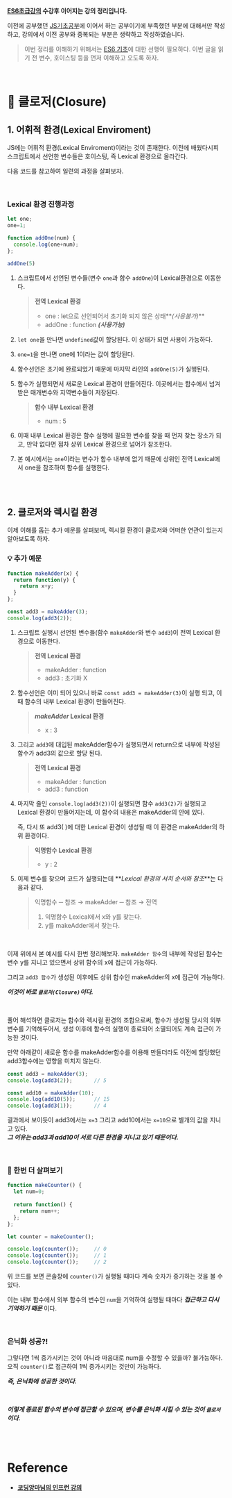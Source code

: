 **[ES6초급강의](https://velog.io/@rgfdds98/ECMAScript6%EA%B8%B0%EC%B4%88) 수강후 이어지는 강의 정리입니다.**

이전에 공부했던 [JS기초공부](https://github.com/Jeong-jj/javascript-self-study/tree/main/archive/Javascript%EA%B8%B0%EC%B4%88)에 이어서 하는 공부이기에 부족했던 부분에 대해서만 작성하고, 강의에서 이전 공부와 중복되는 부분은 생략하고 작성하였습니다.

>이번 정리를 이해하기 위해서는 [ES6 기초](https://velog.io/@rgfdds98/ECMAScript6%EA%B8%B0%EC%B4%88)에 대한 선행이 필요하다. 이번 글을 읽기 전 변수, 호이스팅 등을 먼저 이해하고 오도록 하자.

<br/>

# 📌 클로저(Closure)
## 1. 어휘적 환경(Lexical Enviroment)

JS에는 어휘적 환경(Lexical Enviroment)이라는 것이 존재한다. 이전에 배웠다시피 스크립트에서 선언한 변수들은 호이스팅, 즉 Lexical 환경으로 올라간다.

다음 코드를 참고하여 일련의 과정을 살펴보자.

<br/>

### Lexical 환경 진행과정

```javascript
let one;
one=1;

function addOne(num) {
  console.log(one+num);
};

addOne(5)
```

1. 스크립트에서 선언된 변수들(변수 `one`과 함수 `addOne`)이 Lexical환경으로 이동한다.

	  > **전역 Lexical 환경**
	  >
    >  - one : let으로 선언되어서 초기화 되지 않은 상태**_(사용불가)_**
    >  - addOne : function _**(사용가능)**_

2. `let one`을 만나면 `undefined`값이 할당된다. 이 상태가 되면 사용이 가능하다.

3. `one=1`을 만나면 one에 1이라는 값이 할당된다.

4. 함수선언은 초기에 완료되었기 때문에 마지막 라인의 `addOne(5)`가 실행된다.

5. 함수가 실행되면서 새로운 Lexical 환경이 만들어진다. 이곳에서는 함수에서 넘겨받은 매개변수와 지역변수들이 저장된다.

	  > **함수 내부 Lexical 환경**
    >
    >- num : 5

6. 이때 내부 Lexical 환경은 함수 실행에 필요한 변수를 찾을 때 먼저 찾는 장소가 되고, 만약 없다면 점차 상위 Lexical 환경으로 넘어가 참조한다.

7. 본 예시에서는 `one`이라는 변수가 함수 내부에 없기 때문에 상위인 전역 Lexical에서 one을 참조하여 함수를 실행한다.

<br/>
<br/>

## 2. 클로저와 렉시컬 환경

이제 이해를 돕는 추가 예문를 살펴보며, 렉시컬 환경이 클로저와 어떠한 연관이 있는지 알아보도록 하자.

### 💡 추가 예문

```javascript
function makeAdder(x) {
  return function(y) {
    return x+y;
  }
};

const add3 = makeAdder(3);
console.log(add3(2));
```

1. 스크립트 실행시 선언된 변수들(함수 `makeAdder`와 변수 `add3`)이 전역 Lexical 환경으로 이동한다.

	  > **전역 Lexical 환경**
    >  - makeAdder : function
    >  - add3 : 초기화 X

2. 함수선언은 이미 되어 있으니 바로 `const add3 = makeAdder(3)`이 실행 되고, 이때 함수의 내부 Lexical 환경이 만들어진다.

	  >**_makeAdder_ Lexical 환경**
    >- x : 3

3. 그리고 `add3`에 대입된 makeAdder함수가 실행되면서 return으로 내부에 작성된 함수가 add3의 값으로 할당 된다.

	  >**전역 Lexical 환경**
    >- makeAdder : function
    >- add3 : function

4. 마지막 줄인 `console.log(add3(2))`이 실행되면 함수 `add3(2)`가 실행되고 Lexical 환경이 만들어지는데, 이 함수의 내용은 makeAdder의 안에 있다.

    즉, 다시 또 add3( )에 대한 Lexical 환경이 생성될 때 이 환경은 makeAdder의 하위 환경이다.

	  >**익명함수 Lexical 환경**
    >  - y : 2

5. 이제 변수를 찾으며 코드가 실행되는데 **_Lexical 환경의 서치 순서와 참조_**는 다음과 같다.

	  >익명함수 ─ 참조 → makeAdder ─ 참조 → 전역
    >  1. 익명함수 Lexical에서 x와 y를 찾는다.
    >  2. y를 makeAdder에서 찾는다.

<br/>

이제 위에서 본 예시를 다시 한번 정리해보자. `makeAdder 함수`의 내부에 작성된 함수는 변수 y를 지니고 있으면서 상위 함수의 x에 접근이 가능하다.

그리고 `add3 함수`가 생성된 이후에도 상위 함수인 makeAdder의 x에 접근이 가능하다.

**_이것이 바로 `클로저(Closure)`이다._**

<br/>

풀어 해석하면 클로저는 함수와 렉시컬 환경의 조합으로써, 함수가 생성될 당시의 외부 변수를 기억해두어서, 생성 이후에 함수의 실행이 종료되어 소멸되어도 계속 접근이 가능한 것이다.

만약 아래같이 새로운 함수를 makeAdder함수를 이용해 만들더라도 이전에 할당했던 add3함수에는 영향을 미치지 않는다.

```javascript
const add3 = makeAdder(3);
console.log(add3(2));		// 5

const add10 = makeAdder(10);
console.log(add10(5));		// 15
console.log(add3(1));		// 4
```

결과에서 보이듯이 add3에서는 `x=3` 그리고 add10에서는 `x=10`으로 별개의 값을 지니고 있다.  
**_그 이유는 add3과 add10이 서로 다른 환경을 지니고 있기 때문이다._**

<br/>

### 👀 한번 더 살펴보기

```javascript
function makeCounter() {
  let num=0;
  
  return function() {
    return num++;
  };
};

let counter = makeCounter();

console.log(counter());		// 0
console.log(counter());		// 1
console.log(counter());		// 2
```

위 코드를 보면 콘솔창에 `counter()`가 실행될 때마다 계속 숫자가 증가하는 것을 볼 수 있다.

이는 내부 함수에서 외부 함수의 변수인 `num`을 기억하여 실행될 때마다 **_접근하고 다시 기억하기 때문_** 이다.

<br/>

### 은닉화 성공?!

그렇다면 1씩 증가시키는 것이 아니라 마음대로 num을 수정할 수 있을까? 불가능하다. 오직 `counter()`로 접근하여 1씩 증가시키는 것만이 가능하다.

**_즉, 은닉화에 성공한 것이다._**

<br/>

**_이렇게 종료된 함수의 변수에 접근할 수 있으며, 변수를 은닉화 시킬 수 있는 것이 `클로저`이다._**

<br/>
<br/>

# Reference

- **[코딩앙마님의 인프런 강의](https://www.inflearn.com/course/%EC%99%95%EC%B4%88%EB%B3%B4-%EC%9E%90%EB%B0%94%EC%8A%A4%ED%81%AC%EB%A6%BD%ED%8A%B8/dashboard)**